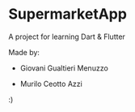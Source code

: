 # SupermarketApp
A project for learning Dart &amp; Flutter

Made by:
  - Giovani Gualtieri Menuzzo
  
  - Murilo Ceotto Azzi

:)
